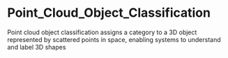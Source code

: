 # Point_Cloud_Object_Classification
Point cloud object classification assigns a category to a 3D object represented by scattered points in space, enabling systems to understand and label 3D shapes
